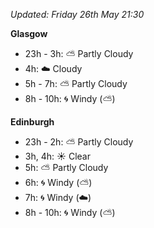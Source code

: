 *Updated: Friday 26th May 21:30*

**Glasgow**

* 23h - 3h: :partly_sunny: Partly Cloudy
* 4h: :cloud: Cloudy
* 5h - 7h: :partly_sunny: Partly Cloudy
* 8h - 10h: :cyclone: Windy (:partly_sunny:)

**Edinburgh**

* 23h - 2h: :partly_sunny: Partly Cloudy
* 3h, 4h: :sunny: Clear
* 5h: :partly_sunny: Partly Cloudy
* 6h: :cyclone: Windy (:partly_sunny:)
* 7h: :cyclone: Windy (:cloud:)
* 8h - 10h: :cyclone: Windy (:partly_sunny:)
